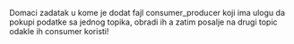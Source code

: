 Domaci zadatak u kome je dodat fajl consumer_producer koji ima ulogu da pokupi podatke sa jednog topika, obradi ih a zatim posalje na drugi topic odakle ih consumer koristi!
